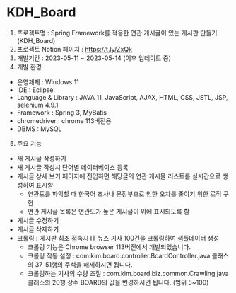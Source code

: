 # KDH_Board
1. 프로젝트명 : Spring Framework를 적용한 연관 게시글이 있는 게시판 만들기(KDH_Board)
2. 프로젝트 Notion 페이지 : https://t.ly/ZxQk
3. 개발기간 : 2023-05-11 ~ 2023-05-14 (이후 업데이트 중)
4. 개발 환경
  - 운영체제 : Windows 11
  - IDE : Eclipse
  - Language & Library : JAVA 11, JavaScript, AJAX, HTML, CSS, JSTL, JSP, selenium 4.9.1
  - Framework : Spring 3, MyBatis
  - chromedriver : chrome 113버전용
  - DBMS : MySQL
5. 주요 기능
  - 새 게시글 작성하기
  - 새 게시글 작성시 단어별 데이터베이스 등록
  - 게시글 상세 보기 페이지에 진입하면 해당글의 연관 게시물 리스트를 실시간으로 생성하여 표시함
      - 연관도를 파악할 때 한국어 조사나 문장부호로 인한 오차를 줄이기 위한 로직 구현
      - 연관 게시글 목록은 연관도가 높은 게시글이 위에 표시되도록 함
  - 게시글 수정하기
  - 게시글 삭제하기
  - 크롤링 : 게시판 최초 접속시 IT 뉴스 기사 100건을 크롤링하여 샘플데이터 생성
    - 크롤링 기능은 Chrome browser 113버전에서 개발되었습니다.
    - 크롤링 작동 설정 : com.kim.board.controller.BoardController.java 클래스의 37-51행의 주석을 해제하시면 됩니다.
    - 크롤링하는 기사의 수량 조절 : com.kim.board.biz.common.Crawling.java 클래스의 20행 상수 BOARD의 값을 변경하시면 됩니다. (범위 5~100)
